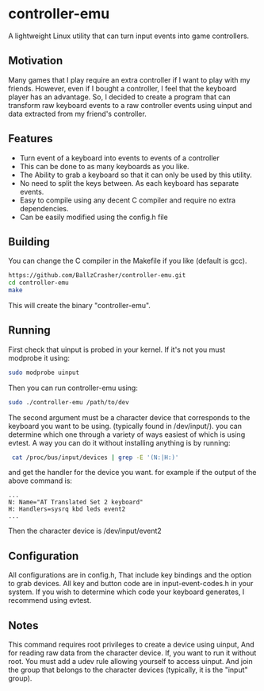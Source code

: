 # controller-emu
A lightweight Linux utility that can turn input events into game controllers.

## Motivation
Many games that I play require an extra controller if I want to play with my friends.
However, even if I bought a controller, I feel that the keyboard player has an advantage.
So, I decided to create a program that can transform raw keyboard events to a raw controller 
events using uinput and data extracted from my friend's controller.

## Features
- Turn event of a keyboard into events to events of a controller
- This can be done to as many keyboards as you like.
- The Ability to grab a keyboard so that it can only be used by this utility.
- No need to split the keys between. As each keyboard has separate events.
- Easy to compile using any decent C compiler and require no extra dependencies.
- Can be easily modified using the config.h file

## Building
You can change the C compiler in the Makefile if you like (default is gcc).
```bash
https://github.com/BallzCrasher/controller-emu.git
cd controller-emu
make
```
This will create the binary "controller-emu".

## Running
First check that uinput is probed in your kernel. If it's not you must modprobe it using:
```bash
sudo modprobe uinput
```
Then you can run controller-emu using:
```bash
sudo ./controller-emu /path/to/dev
```

The second argument must be a character device that corresponds to the keyboard
you want to be using. (typically found in /dev/input/).
you can determine which one through a variety of ways easiest of which is using evtest.
A way you can do it without installing anything is by running: 

```bash
 cat /proc/bus/input/devices | grep -E '(N:|H:)'
```
and get the handler for the device you want. for example if the output of the above command is:
```
...
N: Name="AT Translated Set 2 keyboard"
H: Handlers=sysrq kbd leds event2
...
```
Then the character device is /dev/input/event2

## Configuration
All configurations are in config.h, That include key bindings and the option to grab devices.
All key and button code are in input-event-codes.h in your system.
If you wish to determine which code your keyboard generates, I recommend using evtest.

## Notes
This command requires root privileges to create a device using uinput, And for
reading raw data from the character device. If, you want to run it without root.
You must add a udev rule allowing yourself to access uinput. And join the group that
belongs to the character devices (typically, it is the "input" group).
